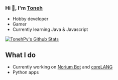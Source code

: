 ### Hi 👋, I'm [Toneh](https://toneh.de)

* Hobby developer
* Gamer
* Currently learning Java & Javascript

[![TonehPy's Github Stats](https://github-readme-stats.vercel.app/api?username=TonehPy)](https://github.com/anuraghazra/github-readme-stats)

## What I do

* Currently working on [Norium Bot](https://noriumbot.com) and [coreLANG](https://github.com/TonehPy/coreLANG)
* Python apps

